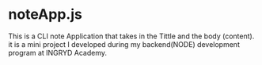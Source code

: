 # noteApp.js
This is a CLI note Application  that takes in the Tittle and the body  (content).
it is a mini project I developed during my backend(NODE) development program at INGRYD Academy.

